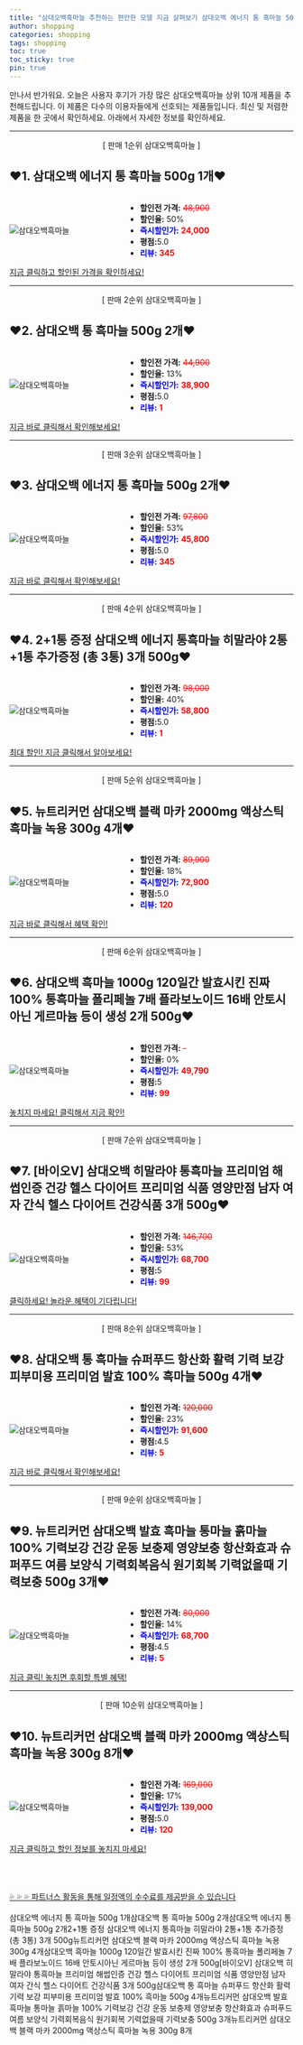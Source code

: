 ```yaml
---
title: "삼대오백흑마늘 추천하는 편안한 모델 지금 살펴보기 삼대오백 에너지 통 흑마늘 500g"
author: shopping
categories: shopping
tags: shopping
toc: true
toc_sticky: true
pin: true
---
```

만나서 반가워요. 오늘은 사용자 후기가 가장 많은 삼대오백흑마늘 상위 10개 제품을 추천해드립니다. 이 제품은 다수의 이용자들에게 선호되는 제품들입니다. 최신 및 저렴한 제품을 한 곳에서 확인하세요. 아래에서 자세한 정보를 확인하세요.

---
<p class="toplist" style="margin: 0 auto; display: block; width: fit-content;">[ 판매 1순위 삼대오백흑마늘 ]</p>

<h2><strong>❤️1. 삼대오백 에너지 통 흑마늘 500g 1개❤️</strong></h2>

<div style="display: flex; align-items: center;">
    <div style="flex: 0.4;">
        <img src="https://thumbnail6.coupangcdn.com/thumbnails/remote/230x230ex/image/vendor_inventory/7c05/d471bdb1ee437aa134e147ff5a4011f2471994f6c39ca0b7b48a5485a969.png" alt="삼대오백흑마늘" style="max-width: 100%;">
    </div>
    <div style="flex: 0.6; margin-left: 10px;">
        <ul>
            <li><strong>할인전 가격:</strong> <del style="color: red;">48,900</del></li>
            <li><strong>할인율:</strong> 50%</li>
            <li><span style='color:blue'><strong>즉시할인가:</strong></span> <span style='color:red'><strong>24,000</strong></span></li>
            <li><strong>평점:</strong>5.0</li>
            <li><span style='color:blue'><strong>리뷰:</strong></span> <span style='color:red'><strong>345</strong></span></li>
        </ul>
    </div>
</div>
<div class="center">
    <a href="https://selin100587.github.io?lptag=AF9450613&subid=githubio&pageKey=7047216648&traceid=V0-153&itemId=17442910445&vendorItemId=85327973783" class="myButton">
        지금 클릭하고 할인된 가격을 확인하세요!
    </a>
</div>


---
<p class="toplist" style="margin: 0 auto; display: block; width: fit-content;">[ 판매 2순위 삼대오백흑마늘 ]</p>

<h2><strong>❤️2. 삼대오백 통 흑마늘 500g 2개❤️</strong></h2>

<div style="display: flex; align-items: center;">
    <div style="flex: 0.4;">
        <img src="https://thumbnail7.coupangcdn.com/thumbnails/remote/230x230ex/image/retail/images/2024/06/21/15/0/43465ab4-a5ea-43d5-9306-b7bf227143d2.jpg" alt="삼대오백흑마늘" style="max-width: 100%;">
    </div>
    <div style="flex: 0.6; margin-left: 10px;">
        <ul>
            <li><strong>할인전 가격:</strong> <del style="color: red;">44,900</del></li>
            <li><strong>할인율:</strong> 13%</li>
            <li><span style='color:blue'><strong>즉시할인가:</strong></span> <span style='color:red'><strong>38,900</strong></span></li>
            <li><strong>평점:</strong>5.0</li>
            <li><span style='color:blue'><strong>리뷰:</strong></span> <span style='color:red'><strong>1</strong></span></li>
        </ul>
    </div>
</div>
<div class="center">
    <a href="https://selin100587.github.io?lptag=AF9450613&subid=githubio&pageKey=8153790115&traceid=V0-153&itemId=23389810856&vendorItemId=90418793778" class="myButton">
        지금 바로 클릭해서 확인해보세요!
    </a>
</div>


---
<p class="toplist" style="margin: 0 auto; display: block; width: fit-content;">[ 판매 3순위 삼대오백흑마늘 ]</p>

<h2><strong>❤️3. 삼대오백 에너지 통 흑마늘 500g 2개❤️</strong></h2>

<div style="display: flex; align-items: center;">
    <div style="flex: 0.4;">
        <img src="https://thumbnail9.coupangcdn.com/thumbnails/remote/230x230ex/image/vendor_inventory/e26c/222bdc9b6b8936950377cdfbccfd2963e2b7c544fe4c7ec4f6afc4190e4e.png" alt="삼대오백흑마늘" style="max-width: 100%;">
    </div>
    <div style="flex: 0.6; margin-left: 10px;">
        <ul>
            <li><strong>할인전 가격:</strong> <del style="color: red;">97,800</del></li>
            <li><strong>할인율:</strong> 53%</li>
            <li><span style='color:blue'><strong>즉시할인가:</strong></span> <span style='color:red'><strong>45,800</strong></span></li>
            <li><strong>평점:</strong>5.0</li>
            <li><span style='color:blue'><strong>리뷰:</strong></span> <span style='color:red'><strong>345</strong></span></li>
        </ul>
    </div>
</div>
<div class="center">
    <a href="https://selin100587.github.io?lptag=AF9450613&subid=githubio&pageKey=7047216648&traceid=V0-153&itemId=18764259113&vendorItemId=85327973794" class="myButton">
        지금 바로 클릭해서 확인해보세요!
    </a>
</div>


---
<p class="toplist" style="margin: 0 auto; display: block; width: fit-content;">[ 판매 4순위 삼대오백흑마늘 ]</p>

<h2><strong>❤️4. 2+1통 증정 삼대오백 에너지 통흑마늘 히말라야 2통+1통 추가증정 (총 3통) 3개 500g❤️</strong></h2>

<div style="display: flex; align-items: center;">
    <div style="flex: 0.4;">
        <img src="https://thumbnail10.coupangcdn.com/thumbnails/remote/230x230ex/image/vendor_inventory/5fc3/628468f37ea895b8547794534b1ea9d90b09c944c01c3ee7d85124496531.jpg" alt="삼대오백흑마늘" style="max-width: 100%;">
    </div>
    <div style="flex: 0.6; margin-left: 10px;">
        <ul>
            <li><strong>할인전 가격:</strong> <del style="color: red;">98,000</del></li>
            <li><strong>할인율:</strong> 40%</li>
            <li><span style='color:blue'><strong>즉시할인가:</strong></span> <span style='color:red'><strong>58,800</strong></span></li>
            <li><strong>평점:</strong>5.0</li>
            <li><span style='color:blue'><strong>리뷰:</strong></span> <span style='color:red'><strong>1</strong></span></li>
        </ul>
    </div>
</div>
<div class="center">
    <a href="https://selin100587.github.io?lptag=AF9450613&subid=githubio&pageKey=7970976004&traceid=V0-153&itemId=22074628246&vendorItemId=89853892797" class="myButton">
        최대 할인! 지금 클릭해서 알아보세요!
    </a>
</div>


---
<p class="toplist" style="margin: 0 auto; display: block; width: fit-content;">[ 판매 5순위 삼대오백흑마늘 ]</p>

<h2><strong>❤️5. 뉴트리커먼 삼대오백 블랙 마카 2000mg 액상스틱 흑마늘 녹용 300g 4개❤️</strong></h2>

<div style="display: flex; align-items: center;">
    <div style="flex: 0.4;">
        <img src="https://thumbnail8.coupangcdn.com/thumbnails/remote/230x230ex/image/vendor_inventory/f441/ac687fc4093844485670e676f46551dd667b44a80a8b536055989e9adcd3.jpg" alt="삼대오백흑마늘" style="max-width: 100%;">
    </div>
    <div style="flex: 0.6; margin-left: 10px;">
        <ul>
            <li><strong>할인전 가격:</strong> <del style="color: red;">89,900</del></li>
            <li><strong>할인율:</strong> 18%</li>
            <li><span style='color:blue'><strong>즉시할인가:</strong></span> <span style='color:red'><strong>72,900</strong></span></li>
            <li><strong>평점:</strong>5.0</li>
            <li><span style='color:blue'><strong>리뷰:</strong></span> <span style='color:red'><strong>120</strong></span></li>
        </ul>
    </div>
</div>
<div class="center">
    <a href="https://selin100587.github.io?lptag=AF9450613&subid=githubio&pageKey=6848426444&traceid=V0-153&itemId=14972121007&vendorItemId=82195308998" class="myButton">
        지금 바로 클릭해서 혜택 확인!
    </a>
</div>


---
<p class="toplist" style="margin: 0 auto; display: block; width: fit-content;">[ 판매 6순위 삼대오백흑마늘 ]</p>

<h2><strong>❤️6. 삼대오백 흑마늘 1000g 120일간 발효시킨 진짜 100% 통흑마늘 폴리페놀 7배 플라보노이드 16배 안토시아닌 게르마늄 등이 생성 2개 500g❤️</strong></h2>

<div style="display: flex; align-items: center;">
    <div style="flex: 0.4;">
        <img src="https://thumbnail9.coupangcdn.com/thumbnails/remote/230x230ex/image/vendor_inventory/5421/d6694e8ff1cb7bbfeb4adea70f6b954f28198ccd3b78146d55f929427718.png" alt="삼대오백흑마늘" style="max-width: 100%;">
    </div>
    <div style="flex: 0.6; margin-left: 10px;">
        <ul>
            <li><strong>할인전 가격:</strong> <del style="color: red;">-</del></li>
            <li><strong>할인율:</strong> 0%</li>
            <li><span style='color:blue'><strong>즉시할인가:</strong></span> <span style='color:red'><strong>49,790</strong></span></li>
            <li><strong>평점:</strong>5</li>
            <li><span style='color:blue'><strong>리뷰:</strong></span> <span style='color:red'><strong>99</strong></span></li>
        </ul>
    </div>
</div>
<div class="center">
    <a href="https://selin100587.github.io?lptag=AF9450613&subid=githubio&pageKey=8249591507&traceid=V0-153&itemId=23748128804&vendorItemId=90772679128" class="myButton">
        놓치지 마세요! 클릭해서 지금 확인!
    </a>
</div>


---
<p class="toplist" style="margin: 0 auto; display: block; width: fit-content;">[ 판매 7순위 삼대오백흑마늘 ]</p>

<h2><strong>❤️7. [바이오V] 삼대오백 히말라야 통흑마늘 프리미엄 해썹인증 건강 헬스 다이어트 프리미엄 식품 영양만점 남자 여자 간식 헬스 다이어트 건강식품 3개 500g❤️</strong></h2>

<div style="display: flex; align-items: center;">
    <div style="flex: 0.4;">
        <img src="https://thumbnail10.coupangcdn.com/thumbnails/remote/230x230ex/image/vendor_inventory/5513/c9e446db9121e7c9c2af96194abca5a7cc2ed49e316fe15b3af8fe496578.png" alt="삼대오백흑마늘" style="max-width: 100%;">
    </div>
    <div style="flex: 0.6; margin-left: 10px;">
        <ul>
            <li><strong>할인전 가격:</strong> <del style="color: red;">146,700</del></li>
            <li><strong>할인율:</strong> 53%</li>
            <li><span style='color:blue'><strong>즉시할인가:</strong></span> <span style='color:red'><strong>68,700</strong></span></li>
            <li><strong>평점:</strong>5</li>
            <li><span style='color:blue'><strong>리뷰:</strong></span> <span style='color:red'><strong>99</strong></span></li>
        </ul>
    </div>
</div>
<div class="center">
    <a href="https://selin100587.github.io?lptag=AF9450613&subid=githubio&pageKey=8203977864&traceid=V0-153&itemId=18157951524&vendorItemId=85327973728" class="myButton">
        클릭하세요! 놀라운 혜택이 기다립니다!
    </a>
</div>


---
<p class="toplist" style="margin: 0 auto; display: block; width: fit-content;">[ 판매 8순위 삼대오백흑마늘 ]</p>

<h2><strong>❤️8. 삼대오백 통 흑마늘 슈퍼푸드 항산화 활력 기력 보강 피부미용 프리미엄 발효 100% 흑마늘 500g 4개❤️</strong></h2>

<div style="display: flex; align-items: center;">
    <div style="flex: 0.4;">
        <img src="https://thumbnail10.coupangcdn.com/thumbnails/remote/230x230ex/image/vendor_inventory/2013/5ce3767cef404645c4c026f94d1465f47d57712f6eb9502c6e0541d733be.png" alt="삼대오백흑마늘" style="max-width: 100%;">
    </div>
    <div style="flex: 0.6; margin-left: 10px;">
        <ul>
            <li><strong>할인전 가격:</strong> <del style="color: red;">120,000</del></li>
            <li><strong>할인율:</strong> 23%</li>
            <li><span style='color:blue'><strong>즉시할인가:</strong></span> <span style='color:red'><strong>91,600</strong></span></li>
            <li><strong>평점:</strong>4.5</li>
            <li><span style='color:blue'><strong>리뷰:</strong></span> <span style='color:red'><strong>5</strong></span></li>
        </ul>
    </div>
</div>
<div class="center">
    <a href="https://selin100587.github.io?lptag=AF9450613&subid=githubio&pageKey=8187716575&traceid=V0-153&itemId=23418664473&vendorItemId=85296216506" class="myButton">
        지금 바로 클릭해서 확인해보세요!
    </a>
</div>


---
<p class="toplist" style="margin: 0 auto; display: block; width: fit-content;">[ 판매 9순위 삼대오백흑마늘 ]</p>

<h2><strong>❤️9. 뉴트리커먼 삼대오백 발효 흑마늘 통마늘 흙마늘 100% 기력보강 건강 운동 보충제 영양보충 항산화효과 슈퍼푸드 여름 보양식 기력회복음식 원기회복 기력없을때 기력보충 500g 3개❤️</strong></h2>

<div style="display: flex; align-items: center;">
    <div style="flex: 0.4;">
        <img src="https://thumbnail7.coupangcdn.com/thumbnails/remote/230x230ex/image/vendor_inventory/baf9/1b70179876c65d248f4b582d1d9fd3e378193480b53adf731c3a22941cfa.png" alt="삼대오백흑마늘" style="max-width: 100%;">
    </div>
    <div style="flex: 0.6; margin-left: 10px;">
        <ul>
            <li><strong>할인전 가격:</strong> <del style="color: red;">80,000</del></li>
            <li><strong>할인율:</strong> 14%</li>
            <li><span style='color:blue'><strong>즉시할인가:</strong></span> <span style='color:red'><strong>68,700</strong></span></li>
            <li><strong>평점:</strong>4.5</li>
            <li><span style='color:blue'><strong>리뷰:</strong></span> <span style='color:red'><strong>5</strong></span></li>
        </ul>
    </div>
</div>
<div class="center">
    <a href="https://selin100587.github.io?lptag=AF9450613&subid=githubio&pageKey=8187716575&traceid=V0-153&itemId=21363217950&vendorItemId=86226811157" class="myButton">
        지금 클릭! 놓치면 후회할 특별 혜택!
    </a>
</div>


---
<p class="toplist" style="margin: 0 auto; display: block; width: fit-content;">[ 판매 10순위 삼대오백흑마늘 ]</p>

<h2><strong>❤️10. 뉴트리커먼 삼대오백 블랙 마카 2000mg 액상스틱 흑마늘 녹용 300g 8개❤️</strong></h2>

<div style="display: flex; align-items: center;">
    <div style="flex: 0.4;">
        <img src="https://thumbnail9.coupangcdn.com/thumbnails/remote/230x230ex/image/vendor_inventory/10ca/4952f5e090c2c0fd66a5093dfb553f26705af2dba0e5a2a8fffe1f144e43.jpg" alt="삼대오백흑마늘" style="max-width: 100%;">
    </div>
    <div style="flex: 0.6; margin-left: 10px;">
        <ul>
            <li><strong>할인전 가격:</strong> <del style="color: red;">169,000</del></li>
            <li><strong>할인율:</strong> 17%</li>
            <li><span style='color:blue'><strong>즉시할인가:</strong></span> <span style='color:red'><strong>139,000</strong></span></li>
            <li><strong>평점:</strong>5.0</li>
            <li><span style='color:blue'><strong>리뷰:</strong></span> <span style='color:red'><strong>120</strong></span></li>
        </ul>
    </div>
</div>
<div class="center">
    <a href="https://selin100587.github.io?lptag=AF9450613&subid=githubio&pageKey=6848426444&traceid=V0-153&itemId=14972121004&vendorItemId=82195308950" class="myButton">
        지금 클릭하고 할인 정보를 놓치지 마세요!
    </a>
</div>

<br><br><br>[💦 💦 💦 파트너스 활동을 통해 일정액의 수수료를 제공받을 수 있습니다](https://link.coupang.com/a/bcpT2c)<br><br>삼대오백 에너지 통 흑마늘 500g 1개삼대오백 통 흑마늘 500g 2개삼대오백 에너지 통 흑마늘 500g 2개2+1통 증정 삼대오백 에너지 통흑마늘 히말라야 2통+1통 추가증정 (총 3통) 3개 500g뉴트리커먼 삼대오백 블랙 마카 2000mg 액상스틱 흑마늘 녹용 300g 4개삼대오백 흑마늘 1000g 120일간 발효시킨 진짜 100% 통흑마늘 폴리페놀 7배 플라보노이드 16배 안토시아닌 게르마늄 등이 생성 2개 500g[바이오V] 삼대오백 히말라야 통흑마늘 프리미엄 해썹인증 건강 헬스 다이어트 프리미엄 식품 영양만점 남자 여자 간식 헬스 다이어트 건강식품 3개 500g삼대오백 통 흑마늘 슈퍼푸드 항산화 활력 기력 보강 피부미용 프리미엄 발효 100% 흑마늘 500g 4개뉴트리커먼 삼대오백 발효 흑마늘 통마늘 흙마늘 100% 기력보강 건강 운동 보충제 영양보충 항산화효과 슈퍼푸드 여름 보양식 기력회복음식 원기회복 기력없을때 기력보충 500g 3개뉴트리커먼 삼대오백 블랙 마카 2000mg 액상스틱 흑마늘 녹용 300g 8개